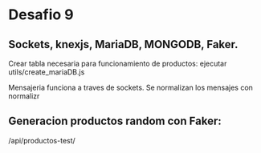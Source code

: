 # Desafio 9  
## Sockets, knexjs, MariaDB, MONGODB, Faker.  

Crear tabla necesaria para funcionamiento de productos: ejecutar utils/create_mariaDB.js  

Mensajeria funciona a traves de sockets. Se normalizan los mensajes con normalizr  

## Generacion productos random con Faker:
/api/productos-test/